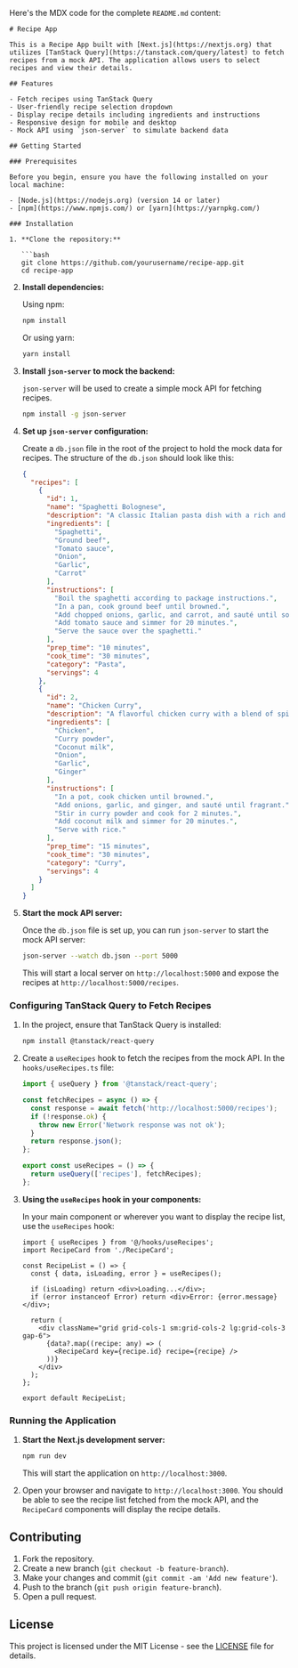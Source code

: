 Here's the MDX code for the complete `README.md` content:

```mdx
# Recipe App

This is a Recipe App built with [Next.js](https://nextjs.org) that utilizes [TanStack Query](https://tanstack.com/query/latest) to fetch recipes from a mock API. The application allows users to select recipes and view their details.

## Features

- Fetch recipes using TanStack Query
- User-friendly recipe selection dropdown
- Display recipe details including ingredients and instructions
- Responsive design for mobile and desktop
- Mock API using `json-server` to simulate backend data

## Getting Started

### Prerequisites

Before you begin, ensure you have the following installed on your local machine:

- [Node.js](https://nodejs.org) (version 14 or later)
- [npm](https://www.npmjs.com/) or [yarn](https://yarnpkg.com/)

### Installation

1. **Clone the repository:**

   ```bash
   git clone https://github.com/yourusername/recipe-app.git
   cd recipe-app
   ```

2. **Install dependencies:**

   Using npm:
   ```bash
   npm install
   ```

   Or using yarn:
   ```bash
   yarn install
   ```

3. **Install `json-server` to mock the backend:**

   `json-server` will be used to create a simple mock API for fetching recipes.

   ```bash
   npm install -g json-server
   ```

4. **Set up `json-server` configuration:**

   Create a `db.json` file in the root of the project to hold the mock data for recipes. The structure of the `db.json` should look like this:

   ```json
   {
     "recipes": [
       {
         "id": 1,
         "name": "Spaghetti Bolognese",
         "description": "A classic Italian pasta dish with a rich and savory sauce.",
         "ingredients": [
           "Spaghetti",
           "Ground beef",
           "Tomato sauce",
           "Onion",
           "Garlic",
           "Carrot"
         ],
         "instructions": [
           "Boil the spaghetti according to package instructions.",
           "In a pan, cook ground beef until browned.",
           "Add chopped onions, garlic, and carrot, and sauté until softened.",
           "Add tomato sauce and simmer for 20 minutes.",
           "Serve the sauce over the spaghetti."
         ],
         "prep_time": "10 minutes",
         "cook_time": "30 minutes",
         "category": "Pasta",
         "servings": 4
       },
       {
         "id": 2,
         "name": "Chicken Curry",
         "description": "A flavorful chicken curry with a blend of spices.",
         "ingredients": [
           "Chicken",
           "Curry powder",
           "Coconut milk",
           "Onion",
           "Garlic",
           "Ginger"
         ],
         "instructions": [
           "In a pot, cook chicken until browned.",
           "Add onions, garlic, and ginger, and sauté until fragrant.",
           "Stir in curry powder and cook for 2 minutes.",
           "Add coconut milk and simmer for 20 minutes.",
           "Serve with rice."
         ],
         "prep_time": "15 minutes",
         "cook_time": "30 minutes",
         "category": "Curry",
         "servings": 4
       }
     ]
   }
   ```

5. **Start the mock API server:**

   Once the `db.json` file is set up, you can run `json-server` to start the mock API server:

   ```bash
   json-server --watch db.json --port 5000
   ```

   This will start a local server on `http://localhost:5000` and expose the recipes at `http://localhost:5000/recipes`.

### Configuring TanStack Query to Fetch Recipes

1. In the project, ensure that TanStack Query is installed:

   ```bash
   npm install @tanstack/react-query
   ```

2. Create a `useRecipes` hook to fetch the recipes from the mock API. In the `hooks/useRecipes.ts` file:

   ```ts
   import { useQuery } from '@tanstack/react-query';

   const fetchRecipes = async () => {
     const response = await fetch('http://localhost:5000/recipes');
     if (!response.ok) {
       throw new Error('Network response was not ok');
     }
     return response.json();
   };

   export const useRecipes = () => {
     return useQuery(['recipes'], fetchRecipes);
   };
   ```

3. **Using the `useRecipes` hook in your components:**

   In your main component or wherever you want to display the recipe list, use the `useRecipes` hook:

   ```tsx
   import { useRecipes } from '@/hooks/useRecipes';
   import RecipeCard from './RecipeCard';

   const RecipeList = () => {
     const { data, isLoading, error } = useRecipes();

     if (isLoading) return <div>Loading...</div>;
     if (error instanceof Error) return <div>Error: {error.message}</div>;

     return (
       <div className="grid grid-cols-1 sm:grid-cols-2 lg:grid-cols-3 gap-6">
         {data?.map((recipe: any) => (
           <RecipeCard key={recipe.id} recipe={recipe} />
         ))}
       </div>
     );
   };

   export default RecipeList;
   ```

### Running the Application

1. **Start the Next.js development server:**

   ```bash
   npm run dev
   ```

   This will start the application on `http://localhost:3000`.

2. Open your browser and navigate to `http://localhost:3000`. You should be able to see the recipe list fetched from the mock API, and the `RecipeCard` components will display the recipe details.

## Contributing

1. Fork the repository.
2. Create a new branch (`git checkout -b feature-branch`).
3. Make your changes and commit (`git commit -am 'Add new feature'`).
4. Push to the branch (`git push origin feature-branch`).
5. Open a pull request.

## License

This project is licensed under the MIT License - see the [LICENSE](LICENSE) file for details.
```
